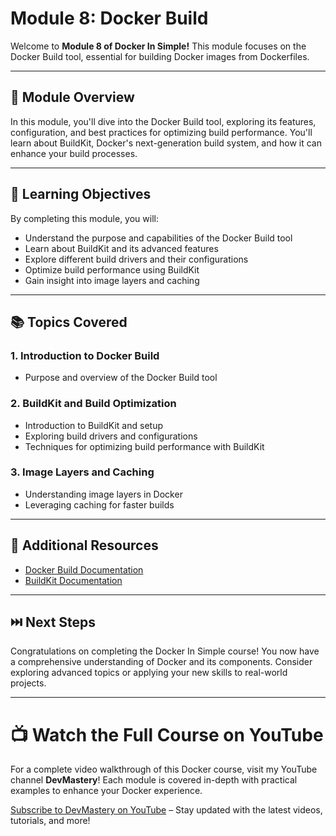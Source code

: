 # Module 8: Docker Build

Welcome to **Module 8 of Docker In Simple!** This module focuses on the Docker Build tool, essential for building Docker images from Dockerfiles.

---

## 📝 Module Overview

In this module, you'll dive into the Docker Build tool, exploring its features, configuration, and best practices for optimizing build performance. You'll learn about BuildKit, Docker's next-generation build system, and how it can enhance your build processes.

---

## 🎯 Learning Objectives

By completing this module, you will:
- Understand the purpose and capabilities of the Docker Build tool
- Learn about BuildKit and its advanced features
- Explore different build drivers and their configurations
- Optimize build performance using BuildKit
- Gain insight into image layers and caching

---

## 📚 Topics Covered

### 1. Introduction to Docker Build
   - Purpose and overview of the Docker Build tool

### 2. BuildKit and Build Optimization
   - Introduction to BuildKit and setup
   - Exploring build drivers and configurations
   - Techniques for optimizing build performance with BuildKit

### 3. Image Layers and Caching
   - Understanding image layers in Docker
   - Leveraging caching for faster builds

---

## 📖 Additional Resources

- [Docker Build Documentation](https://docs.docker.com/engine/reference/builder/)
- [BuildKit Documentation](https://docs.docker.com/develop/develop-images/build_enhancements/)

---

## ⏭️ Next Steps

Congratulations on completing the Docker In Simple course! You now have a comprehensive understanding of Docker and its components. Consider exploring advanced topics or applying your new skills to real-world projects.

---

# 📺 Watch the Full Course on YouTube

For a complete video walkthrough of this Docker course, visit my YouTube channel **DevMastery**! Each module is covered in-depth with practical examples to enhance your Docker experience.

[Subscribe to DevMastery on YouTube](https://www.youtube.com/@devmastery46) – Stay updated with the latest videos, tutorials, and more!
